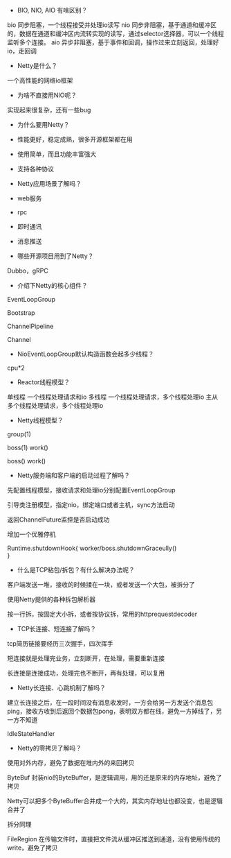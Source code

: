 - BIO, NIO, AIO 有啥区别？

bio 同步阻塞，一个线程接受并处理io读写
nio 同步非阻塞，基于通道和缓冲区的，数据在通道和缓冲区内流转实现的读写，通过selector选择器，可以一个线程监听多个连接。
aio 异步非阻塞，基于事件和回调，操作过来立刻返回，处理好io，走回调

- Netty是什么？

一个高性能的网络io框架

- 为啥不直接用NIO呢？

实现起来很复杂，还有一些bug

- 为什么要用Netty？

- 性能更好，稳定成熟，很多开源框架都在用
- 使用简单，而且功能丰富强大
- 支持各种协议

- Netty应用场景了解吗？

- web服务
- rpc
- 即时通讯
- 消息推送

- 哪些开源项目用到了Netty？

Dubbo，gRPC

- 介绍下Netty的核心组件？

EventLoopGroup

Bootstrap

ChannelPipeline

Channel



- NioEventLoopGroup默认构造函数会起多少线程？

cpu*2

- Reactor线程模型？

单线程
一个线程处理请求和io
多线程
一个线程处理请求，多个线程处理io
主从
多个线程处理请求，多个线程处理io

- Netty线程模型？

group(1)

boss(1) work()

boss() work()

- Netty服务端和客户端的启动过程了解吗？

先配置线程模型，接收请求和处理io分别配置EventLoopGroup

引导类注册模型，指定nio，绑定端口或者主机，sync方法启动

返回ChannelFuture监控是否启动成功

增加一个优雅停机

Runtime.shutdownHook{
    worker/boss.shutdownGraceully()    
}

- 什么是TCP粘包/拆包？有什么解决办法呢？

客户端发送一堆，接收的时候揉在一块，或者发送一个大包，被拆分了

使用Netty提供的各种拆包解析器

按一行拆，按固定大小拆，或者按协议拆，常用的httprequestdecoder

- TCP长连接、短连接了解吗？

tcp简历链接要经历三次握手，四次挥手

短连接就是处理完业务，立刻断开，在处理，需要重新连接

长连接是连接成功，处理完也不断开，再有处理，可以复用

- Netty长连接、心跳机制了解吗？

建立长连接之后，在一段时间没有消息收发时，一方会给另一方发送个消息包ping，接收方收到后返回个数据包pong，表明双方都在线，避免一方掉线了，另一方不知道

IdleStateHandler

- Netty的零拷贝了解吗？

使用对外内存，避免了数据在堆内外的来回拷贝

ByteBuf 封装nio的ByteBuffer，是逻辑调用，用的还是原来的内存地址，避免了拷贝

Netty可以把多个ByteBuffer合并成一个大的，其实内存地址也都没变，也是逻辑合并了

拆分同理

FileRegion 在传输文件时，直接把文件流从缓冲区推送到通道，没有使用传统的write，避免了拷贝
